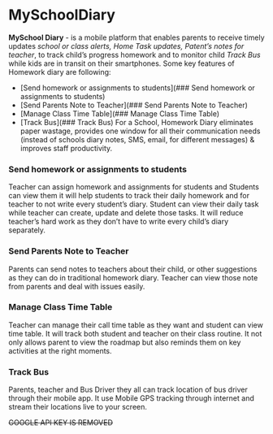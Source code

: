 # MySchoolDiary
**MySchool Diary** - is a mobile platform that enables parents to receive timely updates *school or class alerts, Home Task updates, Patent’s notes for teacher*, to track child’s progress homework and to monitor child *Track Bus* while kids are in transit on their smartphones. Some key features of Homework diary are following:
- [Send homework or assignments to students](### Send homework or assignments to students)
- [Send Parents Note to Teacher](### Send Parents Note to Teacher)
- [Manage Class Time Table](### Manage Class Time Table)
- [Track Bus](### Track Bus)
For a School, Homework Diary eliminates paper wastage, provides one window for all their communication needs (instead of schools diary notes, SMS, email, for different messages) & improves staff productivity.

### Send homework or assignments to students
Teacher can assign homework and assignments for students and Students can view them it will help students to track their daily homework and for teacher to not write every student’s diary. Student can view their daily task while teacher can create, update and delete those tasks. It will reduce teacher’s hard work as they don’t have to write every child’s diary separately.

### Send Parents Note to Teacher
Parents can send notes to teachers about their child, or other suggestions as they can do in traditional homework diary. Teacher can view those note from parents and deal with issues easily.

### Manage Class Time Table
Teacher can manage their call time table as they want and student can view time table. It will track both student and teacher on their class routine. It not only allows parent to view the roadmap but also reminds them on key activities at the right moments. 
### Track Bus
Parents, teacher and Bus Driver they all can track location of bus driver through their mobile app. It use Mobile GPS tracking through internet and stream their locations live to your screen.

~~GOOGLE API KEY IS REMOVED~~
